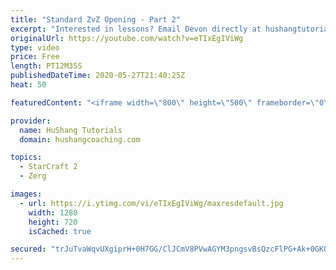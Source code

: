 ```yaml
---
title: "Standard ZvZ Opening - Part 2"
excerpt: "Interested in lessons? Email Devon directly at hushangtutorials@outlook.com ------------------------------------------------------------------------------------------------------- Want to support HuShang Tutorials directly? Patreon is a website where you can contribute a monthly donation that will help"
originalUrl: https://youtube.com/watch?v=eTIxEgIViWg
type: video
price: Free
length: PT12M35S
publishedDateTime: 2020-05-27T21:40:25Z
heat: 50

featuredContent: "<iframe width=\"800\" height=\"500\" frameborder=\"0\" src=\"https://www.youtube.com/embed/eTIxEgIViWg\" allow=\"accelerometer; autoplay; encrypted-media; gyroscope; picture-in-picture\" allowfullscreen></iframe>"

provider:
  name: HuShang Tutorials
  domain: hushangcoaching.com

topics:
  - StarCraft 2
  - Zerg

images:
  - url: https://i.ytimg.com/vi/eTIxEgIViWg/maxresdefault.jpg
    width: 1280
    height: 720
    isCached: true

secured: "trJuTvaWqvUXgiprH+0H7GG/ClJCmV8PVwAGYM3pngsvBsQzcFlPG+Ak+0GKQNLRXUsXeQrvtFMYHZWDpnoF/4BcJ0hzMPWhKgGOsNPJcr/Uo5RU/xLWLkeem4fiUKE892ERKKvW7W55K8MMmBKMEx4vBZstkvXploKwD0+3mNZ0GrxADg4TiFgCiEx2+lmCbpZWqMwDxQiyheA5MONp8LdnJrcRmPWHuFbivyFoEjtX8XFyIRAZx/iuLmVs8CpJh0+fgNvVLxRS+rpGWatsUffHrJEWQv9IQSdmr+R/255uNt9il+I2ykjDujE0F5CucXI5cywUiGIdtbCl+ZHHPbdZGR5aNGHDAKnmbFeTctEV6dTEHr8+TYzeGvBO+iWjEw6F8J2Ue4tBFGtJAN+qjyEYH9ZIvKbQV/QUTFrUY6Y=;T+CsIelTUL2k8Bro58PqgQ=="
---
```


